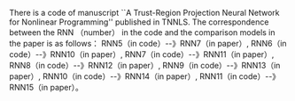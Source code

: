 There is a code of manuscript ``A Trust-Region Projection Neural Network for Nonlinear Programming'' published in TNNLS.
The correspondence between the RNN （number） in the code and the comparison models in the paper is as follows：
RNN5（in code）--》RNN7（in paper）, 
RNN6（in code）--》RNN10（in paper）, 
RNN7（in code）--》RNN11（in paper）, 
RNN8（in code）--》RNN12（in paper）, 
RNN9（in code）--》RNN13（in paper）, 
RNN10（in code）--》RNN14（in paper）,
RNN11（in code）--》RNN15（in paper）。
